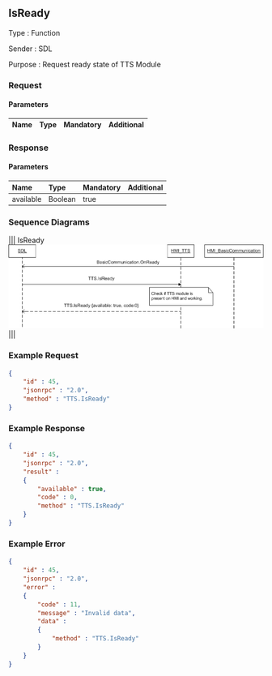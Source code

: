 ## IsReady

Type
: Function

Sender
: SDL

Purpose
: Request ready state of TTS Module

### Request

#### Parameters

|Name|Type|Mandatory|Additional|
|:---|:---|:--------|:---------|

### Response

#### Parameters

|Name|Type|Mandatory|Additional|
|:---|:---|:--------|:---------|
|available|Boolean|true||

### Sequence Diagrams
|||
IsReady
![IsReady](./assets/IsReady.png)
|||

### Example Request

```json
{
	"id" : 45,
	"jsonrpc" : "2.0",
	"method" : "TTS.IsReady"
}
```
### Example Response

```json
{
	"id" : 45,
	"jsonrpc" : "2.0",
	"result" :
	{
		"available" : true,
		"code" : 0,
		"method" : "TTS.IsReady"
	}
}
```

### Example Error

```json
{
	"id" : 45,
	"jsonrpc" : "2.0",
	"error" :
	{
		"code" : 11,
		"message" : "Invalid data",
		"data" :
		{
			"method" : "TTS.IsReady"
		}
	}
}
```
